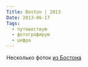 ```yaml
---
Title: Boston | 2013
Date: 2013-06-17
Tags:
  - путешествую
  - фотографирую
  - цифра
---
```


Несколько фоток [из Бостона](http://www.flickr.com/photos/alexeypegov/sets/72157634172788556/)